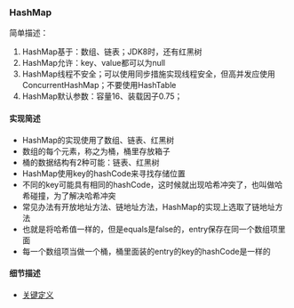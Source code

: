 ### HashMap

简单描述：
1. HashMap基于：数组、链表；JDK8时，还有红黑树
2. HashMap允许：key、value都可以为null
3. HashMap线程不安全；可以使用同步措施实现线程安全，但高并发应使用ConcurrentHashMap；不要使用HashTable
4. HashMap默认参数：容量16、装载因子0.75；

#### 实现简述

* HashMap的实现使用了数组、链表、红黑树
* 数组的每个元素，称之为桶，桶里存放箱子
* 桶的数据结构有2种可能：链表、红黑树
* HashMap使用key的hashCode来寻找存储位置
* 不同的key可能具有相同的hashCode，这时候就出现哈希冲突了，也叫做哈希碰撞，为了解决哈希冲突
* 常见办法有开放地址方法、链地址方法，HashMap的实现上选取了链地址方法
* 也就是将哈希值一样的，但是equals是false的，entry保存在同一个数组项里面
* 每一个数组项当做一个桶，桶里面装的entry的key的hashCode是一样的

#### 细节描述

* [关键定义](HashMap_Constant.md)